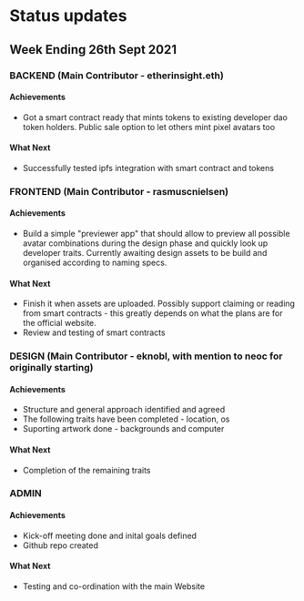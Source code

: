 # Status updates

## Week Ending 26th Sept 2021

### BACKEND (Main Contributor - etherinsight.eth)
#### Achievements
* Got a smart contract ready that mints tokens to existing developer dao token holders. Public sale option to let others mint pixel avatars too
#### What Next
* Successfully tested ipfs integration with smart contract and tokens 

### FRONTEND (Main Contributor - rasmuscnielsen)
#### Achievements
* Build a simple "previewer app" that should allow to preview all possible avatar combinations during the design phase and quickly look up developer traits. Currently awaiting design assets to be build and organised according to naming specs. 
#### What Next
* Finish it when assets are uploaded. Possibly support claiming or reading from smart contracts - this greatly depends on what the plans are for the official website.
* Review and testing of smart contracts

### DESIGN (Main Contributor - eknobl, with mention to neoc for originally starting)
#### Achievements
* Structure and general approach identified and agreed
* The following traits have been completed - location, os
* Suporting artwork done - backgrounds and computer
#### What Next
* Completion of the remaining traits

### ADMIN
#### Achievements
* Kick-off meeting done and inital goals defined
* Github repo created
#### What Next
* Testing and co-ordination with the main Website